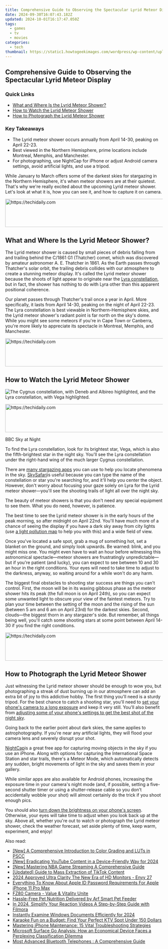 ```yaml
---
title: Comprehensive Guide to Observing the Spectacular Lyrid Meteor Display
date: 2024-09-30T16:07:43.182Z
updated: 2024-10-01T16:17:47.050Z
tags:
  - games
  - tv
  - movies
categories:
  - tech
thumbnail: https://static1.howtogeekimages.com/wordpress/wp-content/uploads/2024/04/night-with-the-sky-showing-the-lyrid-meteor-shower.jpg
---
```


## Comprehensive Guide to Observing the Spectacular Lyrid Meteor Display

### Quick Links

* [What and Where Is the Lyrid Meteor Shower?](https://extra-information.techidaily.com/unveiling-the-full-potential-sony-action-camera-review/)
* [How to Watch the Lyrid Meteor Shower](https://desktop-recording.techidaily.com/updated-unleashing-creativity-how-to-master-io-screen-capture-for-2024/)
* [How to Photograph the Lyrid Meteor Shower](https://facebook-video-share.techidaily.com/2024-approved-youtube-fixed-shorts-are-now-easily-accessible/)

### Key Takeaways

* The Lyrid meteor shower occurs annually from April 14-30, peaking on April 22-23.
* Best viewed in the Northern Hemisphere, prime locations include Montreal, Memphis, and Manchester.
* For photographing, use NightCap for iPhone or adjust Android camera settings, avoid artificial lights, and use a tripod.

 While January to March offers some of the darkest skies for stargazing in the Northern Hemisphere, it's when meteor showers are at their quietest. That's why we're really excited about the upcoming Lyrid meteor shower. Let's look at what it is, how you can see it, and how to capture it on camera.

<!-- affiliate ads begin -->
<a href="https://appsumo.8odi.net/c/5597632/2151882/7443" target="_top" id="2151882">
  <img src="//a.impactradius-go.com/display-ad/7443-2151882" border="0" alt="https://techidaily.com" width="600" height="90"/>
</a>
<img height="0" width="0" src="https://appsumo.8odi.net/i/5597632/2151882/7443" style="position:absolute;visibility:hidden;" border="0" />
<!-- affiliate ads end -->

##  What and Where Is the Lyrid Meteor Shower?

 The Lyrid meteor shower is caused by small pieces of debris falling from and trailing behind the C/1861 G1 (Thatcher) comet, which was discovered by amateur astronomer A. E. Thatcher in 1861\. As the Earth passes through Thatcher's solar orbit, the trailing debris collides with our atmosphere to create a stunning meteor display. It's called the Lyrid meteor shower because the shoots of light appear to originate near the [Lyra constellation](https://en.wikipedia.org/wiki/Lyra), but in fact, the shower has nothing to do with Lyra other than this apparent positional coherence.

 Our planet passes through Thatcher's trail once a year in April. More specifically, it lasts from April 14-30, peaking on the night of April 22-23\. The Lyra constellation is best viewable in Northern-Hemisphere skies, and the Lyrid meteor shower's radiant point is far north on the sky's dome. While you might see some meteors if you're in Cape Town or Canberra, you're more likely to appreciate its spectacle in Montreal, Memphis, and Manchester.

<!-- affiliate ads begin -->
<a href="https://appsumo.8odi.net/c/5597632/2137395/7443" target="_top" id="2137395">
  <img src="//a.impactradius-go.com/display-ad/7443-2137395" border="0" alt="https://techidaily.com" width="728" height="90"/>
</a>
<img height="0" width="0" src="https://appsumo.8odi.net/i/5597632/2137395/7443" style="position:absolute;visibility:hidden;" border="0" />
<!-- affiliate ads end -->

##  How to Watch the Lyrid Meteor Shower

![The Cygnus constellation, with Deneb and Albireo highlighted, and the Lyra constellation, with Vega highlighted.](https://static1.howtogeekimages.com/wordpress/wp-content/uploads/2024/04/cygnus-constellation-2711349.jpg) 

<!-- affiliate ads begin -->
<a href="https://appsumo.8odi.net/c/5597632/2144282/7443" target="_top" id="2144282">
  <img src="//a.impactradius-go.com/display-ad/7443-2144282" border="0" alt="https://techidaily.com" width="728" height="90"/>
</a>
<img height="0" width="0" src="https://appsumo.8odi.net/i/5597632/2144282/7443" style="position:absolute;visibility:hidden;" border="0" />
<!-- affiliate ads end -->

BBC Sky at Night

 To find the Lyra constellation, look for its brightest star, Vega, which is also the fifth-brightest star in the night sky. You'll see the Lyra constellation under the right-hand wing of the much larger Cygnus constellation.

 There are [many stargazing apps](https://hardware-tips.techidaily.com/critical-safety-alert-for-bambu-lab-users-a1-series-recalled-full-reimbursements-offered-and-use-temporarily-halted/) you can use to help you locate phenomena in the sky. [SkySafari](https://skysafariastronomy.com/)is useful because you can type the name of the constellation or star you're searching for, and it'll help you center the object. However, don't worry about focusing your gaze solely on Lyra for the Lyrid meteor shower—you'll see the shooting trails of light all over the night sky.

 The beauty of meteor showers is that you don't need any special equipment to see them. What you do need, however, is patience.

 The best time to see the Lyrid meteor shower is in the early hours of the peak morning, so after midnight on April 22nd. You'll have much more of a chance of seeing the display if you have a dark sky away from city lights (use [a light pollution map](https://www.lightpollutionmap.info/) to help you with this) and a wide field of view.

 Once you've located a safe spot, grab a mug of something hot, set a blanket on the ground, and simply look upwards. Be warned: blink, and you might miss one. You might even have to wait an hour before witnessing this astronomical spectacle—meteor showers are frustratingly unpredictable—but if you're patient (and lucky), you can expect to see between 10 and 30 an hour in the right conditions. Your eyes will need to take time to adjust to the darkness, anyway, so waiting around for a while won't do any harm.

 The biggest final obstacles to shooting star success are things you can't control. First, the moon will be in its waxing gibbous phase as the meteor shower hits its peak (the full moon is on April 24th), so you can expect some unwanted light to obscure your view of the faintest meteors. Try to plan your time between the setting of the moon and the rising of the sun (between 5 am and 6 am on April 23rd) for the darkest skies. Second, clouds—the biggest thorn in any stargazer's side. But remember, all things being well, you'll catch some shooting stars at some point between April 14-30 if you find the right conditions.

<!-- affiliate ads begin -->
<a href="https://aligracehair.sjv.io/c/5597632/1938682/19272" target="_top" id="1938682">
  <img src="//a.impactradius-go.com/display-ad/19272-1938682" border="0" alt="https://techidaily.com" width="728" height="90"/>
</a>
<img height="0" width="0" src="https://aligracehair.sjv.io/i/5597632/1938682/19272" style="position:absolute;visibility:hidden;" border="0" />
<!-- affiliate ads end -->

##  How to Photograph the Lyrid Meteor Shower

 Just witnessing the Lyrid meteor shower should be enough to wow you, but photographing a streak of dust burning up in our atmosphere can add an extra bit of joy to this addictive hobby. The first thing you'll need is a sturdy tripod. For the best chance to catch a shooting star, you'll need to [set your phone's camera to a long exposure](https://fix-guide.techidaily.com/how-to-revive-your-bricked-infinix-smart-8-in-minutes-drfone-by-drfone-fix-android-problems-fix-android-problems/) and keep it very still. You'll also benefit from [adjusting some of your phone's settings to get the best shot of the night sky](https://digital-screen-recording.techidaily.com/updated-2024-approved-exclusive-moba-selection-for-android-gamers/).

 Going back to the earlier point about dark skies, the same applies to astrophotography. If you're near any artificial lights, they will flood your camera lens and severely disrupt your shot.

[NightCap](https://apps.apple.com/us/app/nightcap-camera/id754105884)is a great free app for capturing moving objects in the sky if you use an iPhone. Along with options for capturing the International Space Station and star trails, there's a Meteor Mode, which automatically detects any sudden, bright movements of light in the sky and saves them in your gallery.

 While similar apps are also available for Android phones, increasing the exposure time in your camera's night mode (and, if possible, setting a five-second shutter timer or using a shutter-release cable so you don't accidentally wobble your shot) will almost certainly do the trick if you shoot enough pics.

 You should also [turn down the brightness on your phone's screen](https://screen-capture.techidaily.com/new-audio-gear-reviews-and-ratings-for-2024/). Otherwise, your eyes will take time to adjust when you look back up at the sky. Above all, whether you're out to watch or photograph the Lyrid meteor shower, check the weather forecast, set aside plenty of time, keep warm, experiment, and enjoy!

<ins class="adsbygoogle"
     style="display:block"
     data-ad-format="autorelaxed"
     data-ad-client="ca-pub-7571918770474297"
     data-ad-slot="1223367746"></ins>

<ins class="adsbygoogle"
     style="display:block"
     data-ad-client="ca-pub-7571918770474297"
     data-ad-slot="8358498916"
     data-ad-format="auto"
     data-full-width-responsive="true"></ins>

<span class="atpl-alsoreadstyle">Also read:</span>
<div><ul>
<li><a href="https://extra-resources.techidaily.com/new-a-comprehensive-introduction-to-color-grading-and-luts-in-pscc/"><u>[New] A Comprehensive Introduction to Color Grading and LUTs in PSCC</u></a></li>
<li><a href="https://facebook-record-videos.techidaily.com/new-eradicating-youtube-content-in-a-device-friendly-way-for-2024/"><u>[New] Eradicating YouTube Content in a Device-Friendly Way for 2024</u></a></li>
<li><a href="https://extra-guidance.techidaily.com/new-mastering-nba-game-streaming-a-comprehensive-guide/"><u>[New] Mastering NBA Game Streaming A Comprehensive Guide</u></a></li>
<li><a href="https://article-posts.techidaily.com/updated-guide-to-mass-extraction-of-tiktok-content/"><u>[Updated] Guide to Mass Extraction of TikTok Content</u></a></li>
<li><a href="https://article-knowledge.techidaily.com/2024-approved-ultra-clarity-the-new-era-of-hd-monitors-envy-27/"><u>2024 Approved Ultra Clarity The New Era of HD Monitors - Envy 27</u></a></li>
<li><a href="https://apple-account.techidaily.com/everything-to-know-about-apple-id-password-requirements-for-apple-iphone-11-pro-max-by-drfone-ios/"><u>Everything To Know About Apple ID Password Requirements For Apple iPhone 11 Pro Max</u></a></li>
<li><a href="https://buynow-help.techidaily.com/fz80-camera-value-and-vitality-unite/"><u>FZ80 Camera - Value & Vitality Unite</u></a></li>
<li><a href="https://buynow-help.techidaily.com/hassle-free-pet-nutrition-delivered-by-arf-smart-pet-feeder/"><u>Hassle-Free Pet Nutrition Delivered by Arf Smart Pet Feeder</u></a></li>
<li><a href="https://ai-vdieo-software.techidaily.com/in-2024-simplify-your-reaction-videos-a-step-by-step-guide-with-filmora/"><u>In 2024, Simplify Your Reaction Videos A Step-by-Step Guide with Filmora</u></a></li>
<li><a href="https://extra-guidance.techidaily.com/instantly-examine-windows-documents-efficiently-for-2024/"><u>Instantly Examine Windows Documents Efficiently for 2024</u></a></li>
<li><a href="https://buynow-help.techidaily.com/karaoke-fun-on-a-budget-find-your-perfect-ktv-spot-under-150-dollars/"><u>Karaoke Fun on a Budget: Find Your Perfect KTV Spot Under 150 Dollars</u></a></li>
<li><a href="https://fox-that.techidaily.com/mastering-iphone-maintenance-15-vital-troubleshooting-strategies/"><u>Mastering iPhone Maintenance: 15 Vital Troubleshooting Strategies</u></a></li>
<li><a href="https://buynow-help.techidaily.com/microsoft-surface-go-analysis-how-an-economical-device-faces-a-perplexing-classification-dilemma/"><u>Microsoft Surface Go Analysis: How an Economical Device Faces a Perplexing Classification Dilemma</u></a></li>
<li><a href="https://buynow-help.techidaily.com/most-advanced-bluetooth-telephones-a-comprehensive-guide/"><u>Most Advanced Bluetooth Telephones : A Comprehensive Guide</u></a></li>
</ul></div>

